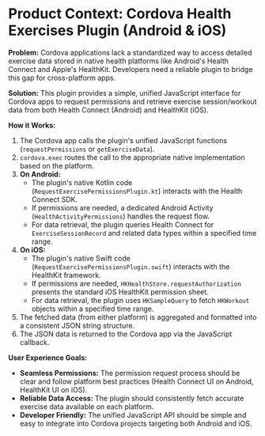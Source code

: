 # Product Context: Cordova Health Exercises Plugin (Android & iOS)

**Problem:** Cordova applications lack a standardized way to access detailed exercise data stored in native health platforms like Android's Health Connect and Apple's HealthKit. Developers need a reliable plugin to bridge this gap for cross-platform apps.

**Solution:** This plugin provides a simple, unified JavaScript interface for Cordova apps to request permissions and retrieve exercise session/workout data from both Health Connect (Android) and HealthKit (iOS).

**How it Works:**

1.  The Cordova app calls the plugin's unified JavaScript functions (`requestPermissions` or `getExerciseData`).
2.  `cordova.exec` routes the call to the appropriate native implementation based on the platform.
3.  **On Android:**
    *   The plugin's native Kotlin code (`RequestExercisePermissionsPlugin.kt`) interacts with the Health Connect SDK.
    *   If permissions are needed, a dedicated Android Activity (`HealthActivityPermissions`) handles the request flow.
    *   For data retrieval, the plugin queries Health Connect for `ExerciseSessionRecord` and related data types within a specified time range.
4.  **On iOS:**
    *   The plugin's native Swift code (`RequestExercisePermissionsPlugin.swift`) interacts with the HealthKit framework.
    *   If permissions are needed, `HKHealthStore.requestAuthorization` presents the standard iOS HealthKit permission sheet.
    *   For data retrieval, the plugin uses `HKSampleQuery` to fetch `HKWorkout` objects within a specified time range.
5.  The fetched data (from either platform) is aggregated and formatted into a consistent JSON string structure.
6.  The JSON data is returned to the Cordova app via the JavaScript callback.

**User Experience Goals:**

*   **Seamless Permissions:** The permission request process should be clear and follow platform best practices (Health Connect UI on Android, HealthKit UI on iOS).
*   **Reliable Data Access:** The plugin should consistently fetch accurate exercise data available on each platform.
*   **Developer Friendly:** The unified JavaScript API should be simple and easy to integrate into Cordova projects targeting both Android and iOS.
